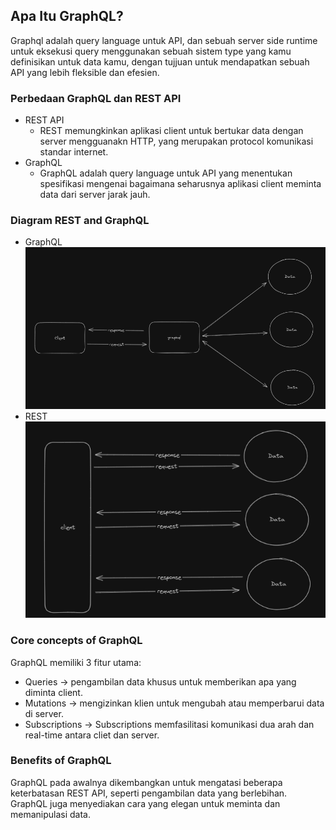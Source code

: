 ## Apa Itu GraphQL?

Graphql adalah query language untuk API, dan sebuah server side runtime untuk eksekusi query menggunakan sebuah sistem type yang kamu definisikan untuk data kamu, dengan tujjuan untuk mendapatkan sebuah API yang lebih fleksible dan efesien.

### Perbedaan GraphQL dan REST API

- REST API
  - REST memungkinkan aplikasi client untuk bertukar data dengan server mengguanakn HTTP, yang merupakan protocol komunikasi standar internet.
- GraphQL
  - GraphQL adalah query language untuk API yang menentukan spesifikasi mengenai bagaimana seharusnya aplikasi client meminta data dari server jarak jauh.

### Diagram REST and GraphQL

- GraphQL
  ![graphql](./image/graphql.png)
- REST
  ![rest](./image/rest.png)

### Core concepts of GraphQL

GraphQL memiliki 3 fitur utama:

- Queries -> pengambilan data khusus untuk memberikan apa yang diminta client.
- Mutations -> mengizinkan klien untuk mengubah atau memperbarui data di server.
- Subscriptions -> Subscriptions memfasilitasi komunikasi dua arah dan real-time antara cliet dan server.

### Benefits of GraphQL

GraphQL pada awalnya dikembangkan untuk mengatasi beberapa keterbatasan REST API, seperti pengambilan data yang berlebihan. GraphQL juga menyediakan cara yang elegan untuk meminta dan memanipulasi data.
